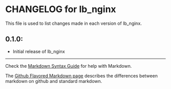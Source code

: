 # CHANGELOG for lb_nginx

This file is used to list changes made in each version of lb_nginx.

## 0.1.0:

* Initial release of lb_nginx

- - -
Check the [Markdown Syntax Guide](http://daringfireball.net/projects/markdown/syntax) for help with Markdown.

The [Github Flavored Markdown page](http://github.github.com/github-flavored-markdown/) describes the differences between markdown on github and standard markdown.
